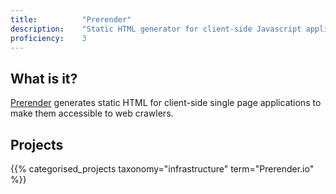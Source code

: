 ```yaml
---
title: 			"Prerender"
description: 	"Static HTML generator for client-side Javascript applications and websites."
proficiency:	3
---
```


## What is it?
[Prerender](https://prerender.io/) generates static HTML for client-side single page applications to make them accessible to web crawlers.

## Projects
{{% categorised_projects taxonomy="infrastructure" term="Prerender.io" %}}